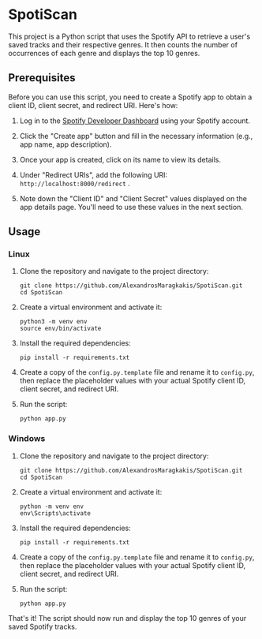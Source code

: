 # SpotiScan

This project is a Python script that uses the Spotify API to retrieve a user's saved tracks and their respective genres. It then counts the number of occurrences of each genre and displays the top 10 genres.

## Prerequisites

Before you can use this script, you need to create a Spotify app to obtain a client ID, client secret, and redirect URI. Here's how:

1. Log in to the [Spotify Developer Dashboard](https://developer.spotify.com/dashboard/) using your Spotify account.

2. Click the "Create app" button and fill in the necessary information (e.g., app name, app description).

3. Once your app is created, click on its name to view its details.

4. Under "Redirect URIs", add the following URI: `http://localhost:8000/redirect` .

5. Note down the "Client ID" and "Client Secret" values displayed on the app details page. You'll need to use these values in the next section.

## Usage

### Linux

1. Clone the repository and navigate to the project directory:

   ```
   git clone https://github.com/AlexandrosMaragkakis/SpotiScan.git
   cd SpotiScan
   ```

2. Create a virtual environment and activate it:

   ```
   python3 -m venv env
   source env/bin/activate
   ```

3. Install the required dependencies:

   ```
   pip install -r requirements.txt
   ```

4. Create a copy of the `config.py.template` file and rename it to `config.py`, then replace the placeholder values with your actual Spotify client ID, client secret, and redirect URI.

5. Run the script:

   ```
   python app.py
   ```

### Windows

1. Clone the repository and navigate to the project directory:

   ```
   git clone https://github.com/AlexandrosMaragkakis/SpotiScan.git
   cd SpotiScan
   ```

2. Create a virtual environment and activate it:

   ```
   python -m venv env
   env\Scripts\activate
   ```

3. Install the required dependencies:

   ```
   pip install -r requirements.txt
   ```

4. Create a copy of the `config.py.template` file and rename it to `config.py`, then replace the placeholder values with your actual Spotify client ID, client secret, and redirect URI.

5. Run the script:

   ```
   python app.py
   ```

That's it! The script should now run and display the top 10 genres of your saved Spotify tracks.
